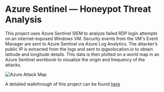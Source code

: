 # Azure Sentinel — Honeypot Threat Analysis

This project uses Azure Sentinel SIEM to analyze failed RDP login attempts on an internet-exposed Windows VM. Security events from the VM's Event Manager are sent to Azure Sentinel via Azure Log Analytics. The attacker’s public IP is extracted from the logs and sent to ipgeolocation.io to obtain latitude and longitude details. This data is then plotted on a world map in an Azure Sentinel workbook to visualize the origin and frequency of the attacks.


![Azure Attack Map](https://github.com/user-attachments/assets/cc3e98f8-ddcd-48e8-88d8-c63a2e78a2ed)


A detailed walkthrough of this project can be found <a href="https://sidharthsmenon.medium.com/azure-sentinel-honeypot-threat-analysis-d92ad9263f8a">here</a>
